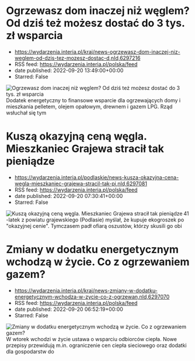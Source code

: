 # Ogrzewasz dom inaczej niż węglem? Od dziś też możesz dostać do 3 tys. zł wsparcia
 - https://wydarzenia.interia.pl/kraj/news-ogrzewasz-dom-inaczej-niz-weglem-od-dzis-tez-mozesz-dostac-d,nId,6297216
 - RSS feed: https://wydarzenia.interia.pl/polska/feed
 - date published: 2022-09-20 13:49:00+00:00
 - Starred: False

<p><a href="https://wydarzenia.interia.pl/kraj/news-ogrzewasz-dom-inaczej-niz-weglem-od-dzis-tez-mozesz-dostac-d,nId,6297216"><img align="left" alt="Ogrzewasz dom inaczej niż węglem? Od dziś też możesz dostać do 3 tys. zł wsparcia" src="https://i.iplsc.com/ogrzewasz-dom-inaczej-niz-weglem-od-dzis-tez-mozesz-dostac-d/000G3E7T52U57K9M-C321.jpg" /></a>Dodatek energetyczny to finansowe wsparcie dla ogrzewających domy i mieszkania pelletem, olejem opałowym, drewnem i gazem LPG. Rząd wsłuchał się tym 

# Kuszą okazyjną ceną węgla. Mieszkaniec Grajewa stracił tak pieniądze
 - https://wydarzenia.interia.pl/podlaskie/news-kusza-okazyjna-cena-wegla-mieszkaniec-grajewa-stracil-tak-pi,nId,6297081
 - RSS feed: https://wydarzenia.interia.pl/polska/feed
 - date published: 2022-09-20 07:30:41+00:00
 - Starred: False

<p><a href="https://wydarzenia.interia.pl/podlaskie/news-kusza-okazyjna-cena-wegla-mieszkaniec-grajewa-stracil-tak-pi,nId,6297081"><img align="left" alt="Kuszą okazyjną ceną węgla. Mieszkaniec Grajewa stracił tak pieniądze" src="https://i.iplsc.com/kusza-okazyjna-cena-wegla-mieszkaniec-grajewa-stracil-tak-pi/000G3BPHOGB72PDQ-C321.jpg" /></a>41-latek z powiatu grajewskiego (Podlasie) myślał, że kupuje ekogroszek po &quot;okazyjnej cenie&quot;. Tymczasem padł ofiarą oszustów, którzy skusili go obi

# Zmiany w dodatku energetycznym wchodzą w życie. Co z ogrzewaniem gazem?
 - https://wydarzenia.interia.pl/kraj/news-zmiany-w-dodatku-energetycznym-wchodza-w-zycie-co-z-ogrzewan,nId,6297070
 - RSS feed: https://wydarzenia.interia.pl/polska/feed
 - date published: 2022-09-20 06:52:19+00:00
 - Starred: False

<p><a href="https://wydarzenia.interia.pl/kraj/news-zmiany-w-dodatku-energetycznym-wchodza-w-zycie-co-z-ogrzewan,nId,6297070"><img align="left" alt="Zmiany w dodatku energetycznym wchodzą w życie. Co z ogrzewaniem gazem? " src="https://i.iplsc.com/zmiany-w-dodatku-energetycznym-wchodza-w-zycie-co-z-ogrzewan/000G3BGOSYGFRKIX-C321.jpg" /></a>W wtorek wchodzi w życie ustawa o wsparciu odbiorców ciepła. Nowe przepisy przewidują m.in. ograniczenie cen ciepła sieciowego oraz dodatki dla gospodarstw do
